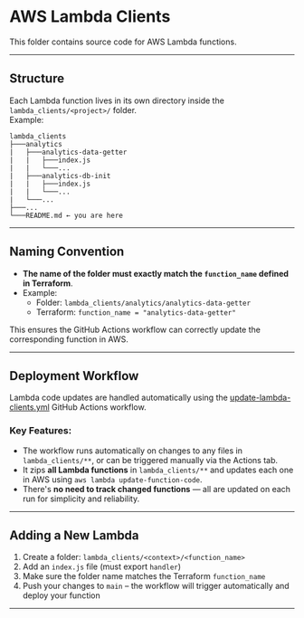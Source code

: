 # AWS Lambda Clients

This folder contains source code for AWS Lambda functions.

---

## Structure

Each Lambda function lives in its own directory inside the `lambda_clients/<project>/` folder.  
Example:

```tree
lambda_clients
├───analytics
|   ├───analytics-data-getter
|   |   ├───index.js
|   |   └───...
|   ├───analytics-db-init
|   |   ├───index.js
|   |   └───...
|   └───...
├───...
└───README.md ← you are here

```

---

## Naming Convention

- **The name of the folder must exactly match the `function_name` defined in Terraform**.
- Example:
  - Folder: `lambda_clients/analytics/analytics-data-getter`
  - Terraform: `function_name = "analytics-data-getter"`

This ensures the GitHub Actions workflow can correctly update the corresponding function in AWS.

---

## Deployment Workflow

Lambda code updates are handled automatically using the [update-lambda-clients.yml](../.github/workflows/update-lambda-clients.yml) GitHub Actions workflow.

### Key Features:

- The workflow runs automatically on changes to any files in `lambda_clients/**`, or can be triggered manually via the Actions tab.
- It zips **all Lambda functions** in `lambda_clients/**` and updates each one in AWS using `aws lambda update-function-code`.
- There's **no need to track changed functions** — all are updated on each run for simplicity and reliability.

---

## Adding a New Lambda

1. Create a folder: `lambda_clients/<context>/<function_name>`
2. Add an `index.js` file (must export `handler`)
3. Make sure the folder name matches the Terraform `function_name`
4. Push your changes to `main` – the workflow will trigger automatically and deploy your function

---
